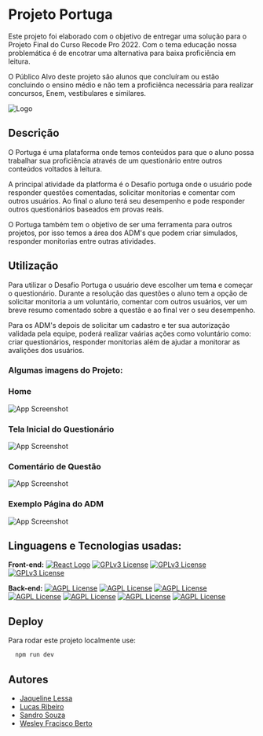 
# Projeto Portuga

Este projeto foi elaborado com o objetivo de entregar uma solução para o Projeto Final do Curso Recode Pro 2022. Com o tema educação nossa problemática é de encotrar uma alternativa para baixa proficiência em leitura. 

O Público Alvo deste projeto são alunos que concluíram ou estão concluindo o ensino médio e não tem a proficiênca necessária para realizar concursos, Enem, vestibulares e similares. 

![Logo](https://user-images.githubusercontent.com/105178774/218894302-1ec9565a-0f94-419b-9ec8-d32336ccefb8.png)


## Descrição

O Portuga é uma plataforma onde temos conteúdos para que o aluno possa trabalhar sua proficiência através de um questionário entre outros conteúdos voltados à leitura. 

A principal atividade da platforma é o Desafio portuga onde o usuário pode responder questões comentadas, solicitar monitorias e comentar com outros usuários. Ao final o aluno terá seu desempenho e pode responder outros questionários baseados em provas reais.

O Portuga também tem o objetivo de ser uma ferramenta para outros projetos, por isso temos a área dos ADM's que podem criar simulados, responder monitorias entre outras atividades.
## Utilização

Para utilizar o Desafio Portuga o usuário deve escolher um tema e começar o questionário. Durante a resolução das questões o aluno tem a opção de solicitar monitoria a um voluntário, comentar com outros usuários, ver um breve resumo comentado sobre a questão e ao final ver o seu desempenho.

Para os ADM's depois de solicitar um cadastro e ter sua autorização validada pela equipe, poderá realizar vaárias ações como voluntário como: criar questionários, responder monitorias além de ajudar a monitorar as avalições dos usuários.

### Algumas imagens do Projeto:

### Home
![App Screenshot](https://user-images.githubusercontent.com/105178774/218897181-287a606a-4e33-49ee-84b8-11fddbef314a.png)

### Tela Inicial do Questionário
![App Screenshot](https://user-images.githubusercontent.com/105178774/218894918-a863ea52-4a68-4a1c-8d16-94a1924aef99.png)

### Comentário de Questão
![App Screenshot](https://user-images.githubusercontent.com/105178774/218896728-c58ad78e-7503-4147-b340-4179804c5dac.png)

### Exemplo Página do ADM
![App Screenshot](https://user-images.githubusercontent.com/105178774/218896875-e06da3d3-a38f-486f-bbce-ebb628262e04.png)



## Linguagens e Tecnologias usadas:

**Front-end:** 
[![React Logo](https://img.shields.io/badge/%20-React.js-informational)](https://img.shields.io/badge/%20-React.js-informational)
[![GPLv3 License](https://img.shields.io/badge/%20-JavaScript-yellow)](https://img.shields.io/badge/%20-JavaScript-yellow)
[![GPLv3 License](https://img.shields.io/badge/-Bootstrap-blueviolet)](https://img.shields.io/badge/-Bootstrap-blueviolet)
[![GPLv3 License](https://img.shields.io/badge/-CSS-9cf)](https://img.shields.io/badge/-CSS-9cf)

**Back-end:** 
[![AGPL License](https://img.shields.io/badge/%20-Java-lightgrey)](https://img.shields.io/badge/%20-Java-lightgrey)
[![AGPL License](https://img.shields.io/badge/%20-SpringBoot-lbrightgreen)](https://img.shields.io/badge/%20-SpringBoot-lbrightgreen)
[![AGPL License](https://img.shields.io/badge/%20-API-blueviolet)](https://img.shields.io/badge/%20-API-blueviolet)
[![AGPL License](https://img.shields.io/badge/%20-Lombbok-red)](https://img.shields.io/badge/%20-Lombbok-red)
[![AGPL License](https://img.shields.io/badge/%20-JPA-inactive)](https://img.shields.io/badge/%20-JPA-inactive)
[![AGPL License](https://img.shields.io/badge/%20-MySql-blue)](https://img.shields.io/badge/%20-MySql-blue)
[![AGPL License](https://img.shields.io/badge/%20-Padr%C3%A3o%20MVC-important)](https://img.shields.io/badge/%20-Padr%C3%A3o%20MVC-important)


## Deploy

Para rodar este projeto localmente use:

```bash
  npm run dev
```


## Autores

- [Jaqueline Lessa](https://www.github.com/Jaqueline-17)
- [Lucas Ribeiro](https://github.com/LucaasRibeiro)
- [Sandro Souza](https://github.com/SandroSorte)
- [Wesley Fracisco Berto](https://github.com/WesleyBert)
